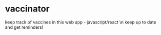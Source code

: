 # vaccinator
keep track of vaccines in this web app - javascript/react \n
keep up to date and get reminders!
